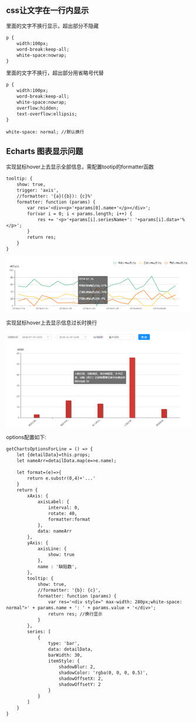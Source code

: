 ## css让文字在一行内显示

里面的文字不换行显示，超出部分不隐藏

    p {
        width:100px;
        word-break:keep-all;
        white-space:nowrap;     
    }

里面的文字不换行，超出部分用省略号代替

    p {
        width:100px;
        word-break:keep-all;
        white-space:nowrap;
        overflow:hidden;
        text-overflow:ellipsis; 
    }

    white-space: normal; //默认换行

## Echarts 图表显示问题

实现鼠标hover上去显示全部信息，需配置tootip的formatter函数

    tooltip: {
        show: true,
        trigger: 'axis',
        //formatter: '{a}({b}): {c}%'
        formatter: function (params) {
            var res='<div><p>'+params[0].name+'</p></div>';
            for(var i = 0; i < params.length; i++) {
                res += '<p>'+params[i].seriesName+': '+params[i].data+'%</p>';
            }
            return res;
        }
    }

![charts-01 icon](./charts_tootip.png)


实现鼠标hover上去显示信息过长时换行

![charts-02 icon](./charts_tootip2.png)

options配置如下:

    getChartsOptionsForLine = () => {
        let {detailData}=this.props;
        let nameArr=detailData.map(e=>e.name);

        let format=(e)=>{
            return e.substr(0,4)+'...'
        }
        return {
            xAxis: {
                axisLabel: {
                    interval: 0,
                    rotate: 40,
                    formatter:format
                },
                data: nameArr
            },
            yAxis: {
                axisLine: {
                    show: true
                },
                name : '缺陷数',
            },
            tooltip: {
                show: true,
                //formatter: '{b}: {c}',
                formatter: function (params) {
                    var res='<div style=" max-width: 280px;white-space: normal">' + params.name + ': ' + params.value + '</div>';
                    return res; //换行显示
                }
            },
            series: [
                {
                    type: 'bar',
                    data: detailData,
                    barWidth: 30,
                    itemStyle: {
                        shadowBlur: 2,
                        shadowColor: 'rgba(0, 0, 0, 0.5)',
                        shadowOffsetX: 2,
                        shadowOffsetY: 2
                    }
                }
            ]
        }
    }